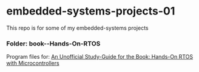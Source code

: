 # embedded-systems-projects-01
This repo is for some of my embedded-systems projects
  
### Folder: book--Hands-On-RTOS
Program files for: [An Unofficial Study-Guide for the Book: Hands-On RTOS with Microcontrollers](https://jimyuill.com/embedded-systems/study-guide-freertos-book/)
